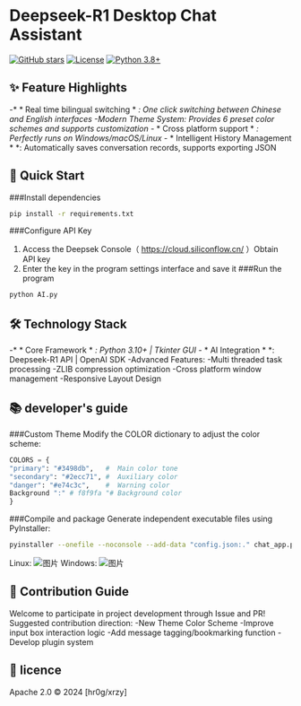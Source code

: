 # Deepseek-R1 Desktop Chat Assistant 
[![GitHub stars](https://img.shields.io/github/stars/hr0g/siliconflow-Deepseek-R1?style=for-the-badge)](https://github.com/hr0g/siliconflow-Deepseek-R1)
[![License](https://img.shields.io/badge/License-Apache_2.0-blue.svg?style=for-the-badge)](https://opensource.org/licenses/Apache-2.0)
[![Python 3.8+](https://img.shields.io/badge/Python-3.8%2B-blue.svg?style=for-the-badge&logo=python)](https://www.python.org/)

##  ✨  Feature Highlights
-* * Real time bilingual switching * *: One click switching between Chinese and English interfaces
-Modern Theme System: Provides 6 preset color schemes and supports customization
-* * Cross platform support * *: Perfectly runs on Windows/macOS/Linux
-* * Intelligent History Management * *: Automatically saves conversation records, supports exporting JSON
##  🚀  Quick Start
###Install dependencies
```bash
pip install -r requirements.txt
```
###Configure API Key
1. Access the Deepsek Console（ https://cloud.siliconflow.cn/ ）Obtain API key
2. Enter the key in the program settings interface and save it
###Run the program
```bash
python AI.py
```
##  🛠  Technology Stack
-* * Core Framework * *: Python 3.10+ | Tkinter GUI
-* * AI Integration * *: Deepseek-R1 API | OpenAI SDK
-Advanced Features:
-Multi threaded task processing
-ZLIB compression optimization
-Cross platform window management
-Responsive Layout Design
##  📚  developer's guide
###Custom Theme
Modify the COLOR dictionary to adjust the color scheme:
```python
COLORS = {
"primary": "#3498db",   #  Main color tone
"secondary": "#2ecc71", #  Auxiliary color
"danger": "#e74c3c",    #  Warning color
Background ":" # f8f9fa "# Background color
}
```
###Compile and package
Generate independent executable files using PyInstaller:
```bash
pyinstaller --onefile --noconsole --add-data "config.json:." chat_app.py
```
Linux:
![图片](https://github.com/user-attachments/assets/5d77fe0d-bb4d-4144-8ab2-13cc2fe4b1c2)
Windows:
![图片](https://github.com/user-attachments/assets/67ebece2-9c91-4898-9681-dfdc6fb37210)
##  🤝  Contribution Guide
Welcome to participate in project development through Issue and PR! Suggested contribution direction:
-New Theme Color Scheme
-Improve input box interaction logic
-Add message tagging/bookmarking function
-Develop plugin system
##  📜  licence
Apache 2.0  ©  2024 [hr0g/xrzy]
